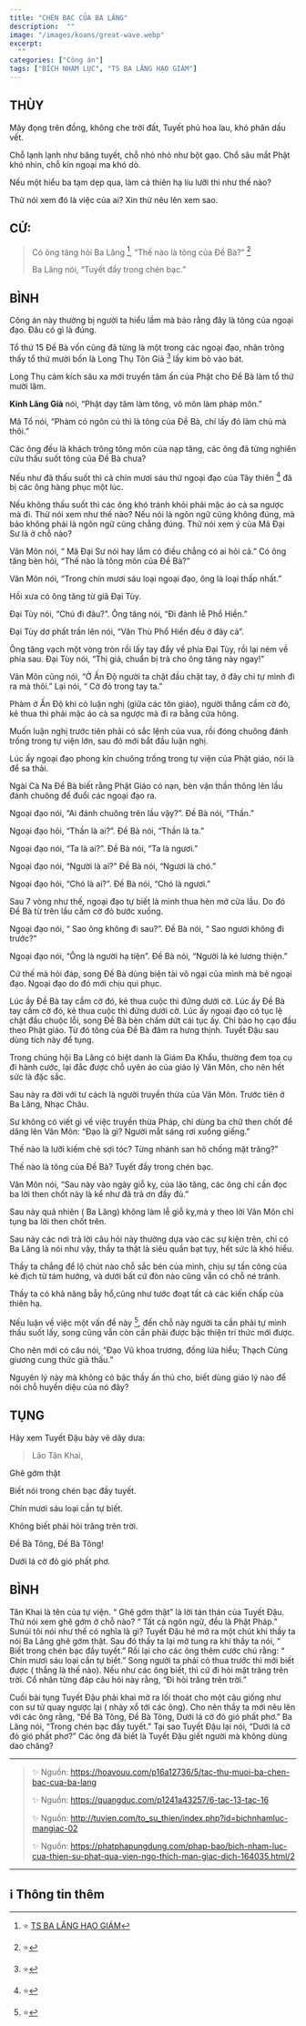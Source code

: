 ```yaml
---
title: "CHÉN BẠC CỦA BA LĂNG"
description:  ""
image: "/images/koans/great-wave.webp"
excerpt: 
  ""
categories: ["Công án"]
tags: ["BÍCH NHAM LỤC", "TS BA LĂNG HẠO GIÁM"]
---
```


## THÙY

Mây đọng trên đồng, không che trời đất, Tuyết phủ hoa lau, khó phân dấu vết. 

Chỗ lạnh lạnh như băng tuyết, chỗ nhỏ nhỏ như bột gạo. Chổ sâu mắt Phật khó nhìn, chỗ kín ngoại ma khó dò. 

Nếu một hiểu ba tạm dẹp qua, làm cả thiên hạ líu lưỡi thì như thế nào? 

Thử nói xem đó là việc của ai? Xin thử nêu lên xem sao.

## CỬ:

> Có ông tăng hỏi Ba Lăng [^1], “Thế nào là tông của Đề Bà?” [^14] 
> 
> Ba Lăng nói, “Tuyết đầy trong chén bạc.”

## BÌNH

Công án này thường bị người ta hiểu lầm mà bảo rằng đây là tông của ngoại đạo. Đâu có gì là đúng. 

Tổ thứ 15 Đề Bà vốn cũng đã từng là một trong các ngoại đạo, nhân trông thấy tổ thứ mười bốn là Long Thụ Tôn Giả [^15] lấy kim bỏ vào bát. 

Long Thụ cảm kích sâu xa mới truyền tâm ấn của Phật cho Đề Bà làm tổ thứ mười lăm. 

**Kinh Lăng Già** nói, “Phật dạy tâm làm tông, vô môn làm pháp môn.” 

Mã Tổ nói, “Phàm có ngôn cú thì là tông của Đề Bà, chí lấy đó làm chủ mà thôi.” 

Các ông đều là khách trông tông môn của nạp tăng, các ông đã từng nghiên cứu thấu suốt tông của Đề Bà chưa? 

Nếu như đã thấu suốt thì cả chín mươi sáu thứ ngoại đạo của Tây thiên [^16] đã bị các ông hàng phục một lúc. 

Nếu không thấu suốt thì các ông khó tránh khỏi phải mặc áo cà sa ngược mà đi. Thử nói xem như thế nào? Nếu nói là ngôn ngữ cũng không đúng, mà bảo không phải là ngôn ngữ cũng chẳng đúng. Thử nói xem ý của Mã Đại Sư là ở chỗ nào?

Vân Môn nói, “ Mã Đại Sư nói hay lắm có điều chẳng có ai hỏi cả.” Có ông tăng bèn hỏi, “Thế nào là tông môn của Đề Bà?” 

Vân Môn nói, “Trong chín mươi sáu loại ngoại đạo, ông là loại thấp nhất.”

Hồi xưa có ông tăng từ giã Đại Tùy. 

Đại Tùy nói, “Chú đi đâu?”. Ông tăng nói, “Đi đảnh lễ Phổ Hiền.” 

Đại Tùy dơ phất trần lên nói, “Văn Thù Phổ Hiền đều ở đây cả”. 

Ông tăng vạch một vòng tròn rồi lấy tay đẩy về phía Đại Tùy, rồi lại ném về phía sau. Đại Tùy nói, “Thị giả, chuẩn bị trà cho ông tăng này ngay!”

Vân Môn cũng nói, “Ở Ấn Độ người ta chặt đầu chặt tay, ở đây chỉ tự mình đi ra mà thôi.” Lại nói, “ Cờ đỏ trong tay ta.”

Phàm ở Ấn Độ khi có luận nghị (giữa các tôn giáo), người thắng cầm cờ đỏ, kẻ thua thì phải mặc áo cà sa ngược mà đi ra bằng cửa hông. 

Muốn luận nghị trước tiên phải có sắc lệnh của vua, rồi đóng chuông đánh trống trong tự viện lớn, sau đó mới bắt đầu luận nghị. 

Lúc ấy ngoại đạo phong kín chuông trống trong tự viện của Phật giáo, nói là để sa thải. 

Ngài Cà Na Đề Bà biết rằng Phật Giáo có nạn, bèn vận thần thông lên lầu đánh chuông để đuổi các ngoại đạo ra. 

Ngoại đạo nói, “Ai đánh chuông trên lầu vậy?”. Đề Bà nói, “Thần.” 

Ngoại đạo hỏi, “Thần là ai?”. Đề Bà nói, “Thần là ta.” 

Ngoại đạo nói, “Ta là ai?”. Đề Bà nói, “Ta là ngươi.” 

Ngoại đạo nói, “Người là ai?” Đề Bà nói, “Ngươi là chó.” 

Ngoại đạo hỏi, “Chó là ai?”. Đề Bà nói, “Chó là ngươi.” 

Sau 7 vòng như thế, ngoại đạo tự biết là mình thua hèn mở cửa lầu. Do đó Đề Bà từ trên lầu cầm cờ đỏ bước xuống. 

Ngoại đạo nói, “ Sao ông không đi sau?”. Đề Bà nói, “ Sao ngươi không đi trước?” 

Ngoại đạo nói, “Ông là người hạ tiện”. Đề Bà nói, “Người là kẻ lương thiện.”

Cứ thế mà hỏi đáp, song Đề Bà dùng biện tài vô ngại của mình mà bẻ ngoại đạo. Ngoại đạo do đó mới chịu qui phục. 

Lúc ầy Đề Bà tay cầm cờ đó, kẻ thua cuộc thì đứng dưới cờ. Lúc ấy Đề Bà tay cầm cờ đó, kẻ thua cuộc thì đứng dưới cờ. Lúc ấy ngoại đạo có tục lệ chặt đầu chuộc lỗi, song Đề Bà bèn chấm dứt cái tục ấy. Chỉ bảo họ cạo đầu theo Phật giáo. Từ đó tông của Đề Bà đâm ra hưng thịnh. Tuyết Đậu sau dùng tích này để tụng.

Trong chúng hội Ba Lăng có biệt danh là Giám Đa Khẩu, thường đem tọa cụ đi hành cước, lại đắc được chỗ uyên áo của giáo lý Vân Môn, cho nên hết sức là đặc sắc. 

Sau này ra đời với tư cách là người truyền thừa của Vân Môn. Trước tiên ở Ba Lăng, Nhạc Châu. 

Sư không có viết gì về việc truyền thừa Pháp, chỉ dùng ba chữ then chốt để dâng lên Vân Môn: “Đạo là gì? Người mắt sáng rơi xuống giếng.”

Thế nào là lưỡi kiếm chẻ sợi tóc? Từng nhánh san hô chống mặt trăng?” 

Thế nào là tông của Đề Bà? Tuyết đầy trong chén bạc. 

Vân Môn nói, “Sau này vào ngày giỗ kỵ, của lão tăng, các ông chỉ cần đọc ba lời then chốt này là kể như đã trả ơn đầy đủ.” 

Sau này quả nhiên ( Ba Lăng) không làm lễ giỗ kỵ,mà y theo lời Vân Môn chỉ tụng ba lời then chốt trên.

Sau này các nơi trả lời câu hỏi này thường dựa vào các sự kiện trên, chỉ có Ba Lăng là nói như vậy, thầy ta thật là siêu quần bạt tụy, hết sức là khó hiểu. 

Thầy ta chẳng để lộ chút nào chỗ sắc bén của mình, chịu sự tấn công của kẻ địch từ tám hướng, và dưới bất cứ đòn nào cũng vẫn có chỗ né tránh. 

Thầy ta có khả năng bẫy hổ,cũng như tước đoạt tất cả các kiến chấp của thiên hạ. 

Nếu luận về việc một vấn đề này [^17], đến chỗ này người ta cần phải tự mình thấu suốt lấy, song cũng vẫn còn cần phải được bậc thiện tri thức mới được. 

Cho nên mới có câu nói, “Đạo Vũ khoa trương, đồng lứa hiểu; Thạch Củng giương cung thức giả thấu.” 

Nguyên lý này mà không có bậc thầy ấn thủ cho, biết dùng giáo lý nào để nói chỗ huyền diệu của nó đây?

## TỤNG

Hãy xem Tuyết Đậu bày vẽ dây dưa:

> Lão Tân Khai,

Ghê gớm thật

Biết nói trong chén bạc đầy tuyết.

Chín mươi sáu loại cần tự biết.

Không biết phải hỏi trăng trên trời.

Đề Bà Tông, Đề Bà Tông!

Dưới lá cờ đỏ gió phất phơ.

## BÌNH

Tân Khai là tên của tự viện. “ Ghê gớm thật” là lời tán thán của Tuyết Đậu. Thử nói xem ghê gớm ở chỗ nào? “ Tất cả ngôn ngữ, đều là Phật Pháp.” Sưnúi tôi nói như thế có nghĩa là gì? Tuyết Đậu hé mở ra một chút khi thầy ta nói Ba Lăng ghê gớm thật. Sau đó thầy ta lại mở tung ra khi thầy ta nói, “ Biết trong chén bạc đầy tuyết.” Rồi lại cho các ông thêm cước chú rằng: “ Chín mươi sáu loại cần tự biết.” Song người ta phải có thua trước thì mới biết được ( thắng là thế nào). Nếu như các ông biết, thì cứ đi hỏi mặt trăng trên trời. Cổ nhân từng đáp câu hỏi này rằng, “Đi hỏi trăng trên trời.”

Cuối bài tụng Tuyết Đậu phải khai mở ra lối thoát cho một câu giống như con sư tử quay ngược lại ( nhảy xổ tới các ông). Cho nên thầy ta mới nêu lên với các ông rằng, “Đề Bà Tông, Đề Bà Tông, Dưới lá cờ đỏ gió phất phơ.” Ba Lăng nói, “Trong chén bạc đầy tuyết.” Tại sao Tuyết Đậu lại nói, “Dưới lá cở đỏ gió phất phơ?” Các ông đã biết là Tuyết Đậu giết người mà không dùng dao chăng?

***

> ✨ Nguồn:  https://hoavouu.com/p16a12736/5/tac-thu-muoi-ba-chen-bac-cua-ba-lang
>
> ✨ Nguồn:  https://quangduc.com/p1241a43257/6-tac-13-tac-16
>
> ✨ Nguồn:  http://tuvien.com/to_su_thien/index.php?id=bichnhamluc-mangiac-02
>
> ✨ Nguồn:  https://phatphapungdung.com/phap-bao/bich-nham-luc-cua-thien-su-phat-qua-vien-ngo-thich-man-giac-dich-164035.html/2

***

## ℹ️ Thông tin thêm

[^1]: ⭐️ <a href="https://blog.phapthihoi.org/gt-member/ts-ba-lang-hao-giam/" target="_blank">TS BA LĂNG HẠO GIÁM</a>

[^14]: ⭐️ 

[^15]: ⭐️ 

[^16]: ⭐️ 

[^17]: ⭐️ 


